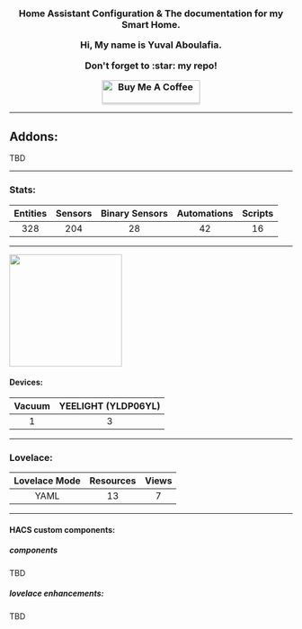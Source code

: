 <h3 align="center">Home Assistant Configuration &amp; The documentation for my Smart Home.
<p align="center">Hi, My name is Yuval Aboulafia.</p>
<p align="center">Don't forget to :star: my repo!</p>

<a href="https://www.buymeacoffee.com/HMa8m26" target="_blank"><img src="https://www.buymeacoffee.com/assets/img/custom_images/orange_img.png" alt="Buy Me A Coffee" style="height: 41px !important;width: 174px !important;box-shadow: 0px 3px 2px 0px rgba(190, 190, 190, 0.5) !important;-webkit-box-shadow: 0px 3px 2px 0px rgba(190, 190, 190, 0.5) !important;" ></a>

<hr --- </hr>

## Addons:
TBD

<hr --- </hr>

### Stats:

| Entities | Sensors | Binary Sensors | Automations | Scripts |
|:--------:|:-------:|:--------------:|:-----------:|:-------:|
|328       |204      |28              |42           |16       |

<hr --- </hr>

<p>
<img src="https://github.com/yuvalabou/HomeAssistant-Config---WIP/blob/master/HA_pictures/Xiaomi_Logo.png" width="200"/>
<p/>

#### Devices:

| Vacuum | YEELIGHT (YLDP06YL) |
|:------:|:-------------------:|
|1       |3                    |

<hr --- </hr>

### Lovelace:

| Lovelace Mode | Resources | Views |
|:-------------:|:---------:|:-----:|
|YAML           |13         |7      |

<hr --- </hr>

#### HACS custom components:

##### components
TBD

##### lovelace enhancements:
TBD